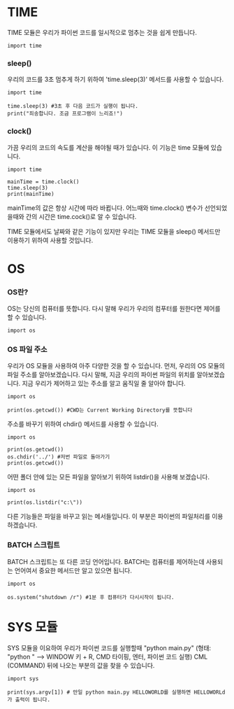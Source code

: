 # TIME
TIME 모듈은 우리가 파이썬 코드를 일시적으로 멈추는 것을 쉽게 만듭니다.

```
import time
```

### sleep()
우리의 코드를 3초 멈추게 하기 위하여 'time.sleep(3)' 메서드를 사용할 수 있습니다.

```
import time

time.sleep(3) #3초 후 다음 코드가 실행이 됩니다.
print("죄송합니다. 조금 프로그램이 느리죠!")
```

### clock()
가끔 우리의 코드의 속도를 계산을 해야될 때가 있습니다. 이 기능은 time 모듈에 있습니다.

```
import time

mainTime = time.clock()
time.sleep(3)
print(mainTime)
```

mainTime의 값은 항상 시간에 따라 바뀝니다. 어느때와 time.clock() 변수가 선언되었을때와 간의 시간은 time.cock()로 알 수 있습니다.

TIME 모듈에서도 날짜와 같은 기능이 있지만 우리는 TIME 모듈을 sleep() 메서드만 이용하기 위하여 사용할 것입니다.

# OS
### OS란?
OS는 당신의 컴퓨터를 뜻합니다. 다시 말해 우리가 우리의 컴푸터를 원한다면 제어를 할 수 있습니다.

```
import os
```

### OS 파일 주소
우리가 OS 모듈을 사용하여 아주 다양한 것을 할 수 있습니다. 먼저, 우리의 OS 모듈의 파일 주소를 알아보겠습니다. 다시 말해, 지금 우리의 파이썬 파일의 위치를 알아보겠습니다. 지금 우리가 제어하고 있는 주소를 알고 움직일 줄 알아야 합니다.

```
import os

print(os.getcwd()) #CWD는 Current Working Directory를 뜻합니다
```

주소를 바꾸기 위하여 chdir() 메서드를 사용할 수 있습니다.

```
import os

print(os.getcwd())
os.chdir('../') #저번 파일로 돌아가기
print(os.getcwd())
```

어떤 폴더 안에 있는 모든 파일을 알아보기 위하여 listdir()을 사용해 보겠습니다.

```
import os

print(os.listdir("c:\"))
```

다른 기능들은 파일을 바꾸고 읽는 메서들입니다. 이 부분은 파이썬의 파일처리를 이용하겠습니다.

### BATCH 스크립트
BATCH 스크립트는 또 다른 코딩 언어입니다. BATCH는 컴퓨터를 제어하는데 사용되는 언어여서 중요한 메서드만 알고 있으면 됩니다.

```
import os

os.system("shutdown /r") #1분 후 컴퓨터가 다시시작이 됩니다.
```

# SYS 모듈
SYS 모듈을 이요하여 우리가 파이썬 코드를 실행할때 "python main.py" (형태: "python <filename>" --> WINDOW 키 + R, CMD 타이핑, 엔터, 파이썬 코드 실행) CML (COMMAND) 뒤에 나오는 부분의 값을 찾을 수 있습니다.

```
import sys

print(sys.argv[1]) # 만일 python main.py HELLOWORLD를 실행하면 HELLOWORLd가 출럭이 됩니다.
```


